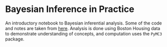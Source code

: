 # Bayesian Inference in Practice

An introductory notebook to Bayesian inferential analysis. Some of the code and notes are taken from [here](https://github.com/WillKoehrsen/Data-Analysis/blob/master/bayesian_lr/Bayesian%20Linear%20Regression%20Project.ipynb). Analysis is done using Boston Housing data to demonstrate understanding of concepts, and computation uses the `PyMC3` package.
